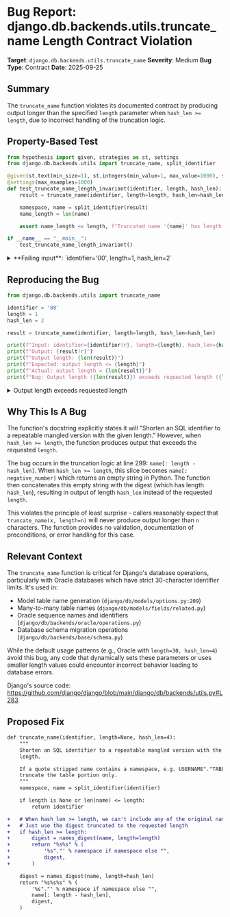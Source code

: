 # Bug Report: django.db.backends.utils.truncate_name Length Contract Violation

**Target**: `django.db.backends.utils.truncate_name`
**Severity**: Medium
**Bug Type**: Contract
**Date**: 2025-09-25

## Summary

The `truncate_name` function violates its documented contract by producing output longer than the specified `length` parameter when `hash_len >= length`, due to incorrect handling of the truncation logic.

## Property-Based Test

```python
from hypothesis import given, strategies as st, settings
from django.db.backends.utils import truncate_name, split_identifier

@given(st.text(min_size=1), st.integers(min_value=1, max_value=1000), st.integers(min_value=1, max_value=10))
@settings(max_examples=1000)
def test_truncate_name_length_invariant(identifier, length, hash_len):
    result = truncate_name(identifier, length=length, hash_len=hash_len)

    namespace, name = split_identifier(result)
    name_length = len(name)

    assert name_length <= length, f"Truncated name '{name}' has length {name_length} > {length}"

if __name__ == "__main__":
    test_truncate_name_length_invariant()
```

<details>

<summary>
**Failing input**: `identifier='00', length=1, hash_len=2`
</summary>
```
Traceback (most recent call last):
  File "/home/npc/pbt/agentic-pbt/worker_/34/hypo.py", line 15, in <module>
    test_truncate_name_length_invariant()
    ~~~~~~~~~~~~~~~~~~~~~~~~~~~~~~~~~~~^^
  File "/home/npc/pbt/agentic-pbt/worker_/34/hypo.py", line 5, in test_truncate_name_length_invariant
    @settings(max_examples=1000)
                   ^^^
  File "/home/npc/miniconda/lib/python3.13/site-packages/hypothesis/core.py", line 2124, in wrapped_test
    raise the_error_hypothesis_found
  File "/home/npc/pbt/agentic-pbt/worker_/34/hypo.py", line 12, in test_truncate_name_length_invariant
    assert name_length <= length, f"Truncated name '{name}' has length {name_length} > {length}"
           ^^^^^^^^^^^^^^^^^^^^^
AssertionError: Truncated name '0b4' has length 3 > 1
Falsifying example: test_truncate_name_length_invariant(
    identifier='00',
    length=1,
    hash_len=2,
)
```
</details>

## Reproducing the Bug

```python
from django.db.backends.utils import truncate_name

identifier = '00'
length = 1
hash_len = 2

result = truncate_name(identifier, length=length, hash_len=hash_len)

print(f"Input: identifier={identifier!r}, length={length}, hash_len={hash_len}")
print(f"Output: {result!r}")
print(f"Output length: {len(result)}")
print(f"Expected: output length <= {length}")
print(f"Actual: output length = {len(result)}")
print(f"Bug: Output length ({len(result)}) exceeds requested length ({length})")
```

<details>

<summary>
Output length exceeds requested length
</summary>
```
Input: identifier='00', length=1, hash_len=2
Output: '0b4'
Output length: 3
Expected: output length <= 1
Actual: output length = 3
Bug: Output length (3) exceeds requested length (1)
```
</details>

## Why This Is A Bug

The function's docstring explicitly states it will "Shorten an SQL identifier to a repeatable mangled version with the given length." However, when `hash_len >= length`, the function produces output that exceeds the requested `length`.

The bug occurs in the truncation logic at line 299: `name[: length - hash_len]`. When `hash_len >= length`, this slice becomes `name[: negative_number]` which returns an empty string in Python. The function then concatenates this empty string with the digest (which has length `hash_len`), resulting in output of length `hash_len` instead of the requested `length`.

This violates the principle of least surprise - callers reasonably expect that `truncate_name(x, length=n)` will never produce output longer than `n` characters. The function provides no validation, documentation of preconditions, or error handling for this case.

## Relevant Context

The `truncate_name` function is critical for Django's database operations, particularly with Oracle databases which have strict 30-character identifier limits. It's used in:

- Model table name generation (`django/db/models/options.py:209`)
- Many-to-many table names (`django/db/models/fields/related.py`)
- Oracle sequence names and identifiers (`django/db/backends/oracle/operations.py`)
- Database schema migration operations (`django/db/backends/base/schema.py`)

While the default usage patterns (e.g., Oracle with `length=30, hash_len=4`) avoid this bug, any code that dynamically sets these parameters or uses smaller length values could encounter incorrect behavior leading to database errors.

Django's source code: https://github.com/django/django/blob/main/django/db/backends/utils.py#L283

## Proposed Fix

```diff
def truncate_name(identifier, length=None, hash_len=4):
    """
    Shorten an SQL identifier to a repeatable mangled version with the given
    length.

    If a quote stripped name contains a namespace, e.g. USERNAME"."TABLE,
    truncate the table portion only.
    """
    namespace, name = split_identifier(identifier)

    if length is None or len(name) <= length:
        return identifier

+   # When hash_len >= length, we can't include any of the original name
+   # Just use the digest truncated to the requested length
+   if hash_len >= length:
+       digest = names_digest(name, length=length)
+       return "%s%s" % (
+           '%s"."' % namespace if namespace else "",
+           digest,
+       )

    digest = names_digest(name, length=hash_len)
    return "%s%s%s" % (
        '%s"."' % namespace if namespace else "",
        name[: length - hash_len],
        digest,
    )
```